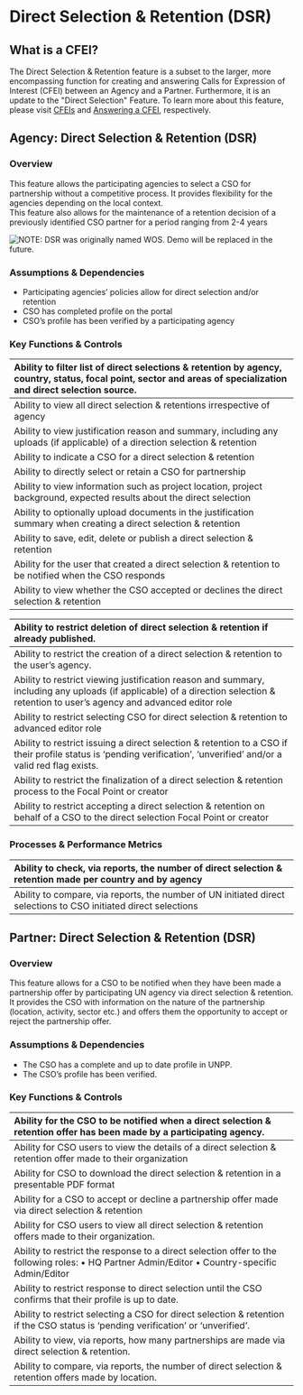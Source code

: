 # Direct Selection & Retention \(DSR\)

## What is a CFEI?

The Direct Selection & Retention feature is a subset to the larger, more encompassing function for creating and answering Calls for Expression of Interest \(CFEI\) between an Agency and a Partner. Furthermore, it is an update to the "Direct Selection" Feature. To learn more about this feature, please visit [CFEIs](../agencies/cfeis.md) and [Answering a CFEI](../partners/answering-for-cfei.md), respectively.

## Agency: Direct Selection & Retention \(DSR\)

### Overview

This feature allows the participating agencies to select a CSO for partnership without a competitive process. It provides flexibility for the agencies depending on the local context.  
This feature also allows for the maintenance of a retention decision of a previously identified CSO partner for a period ranging from 2-4 years

![NOTE: DSR was originally named WOS. Demo will be replaced in the future.](../.gitbook/assets/2018-04-18_18-45-36.gif)

### Assumptions & Dependencies

* Participating agencies’ policies allow for direct selection and/or retention
* CSO has completed profile on the portal
* CSO’s profile has been verified by a participating agency

### Key Functions & Controls

| Ability to filter list of direct selections & retention by agency, country, status, focal point, sector and areas of specialization and direct selection source. |
| :--- |
| Ability to view all direct selection & retentions irrespective of agency |
| Ability to view justification reason and summary, including any uploads \(if applicable\) of a direction selection & retention |
| Ability to indicate a CSO for a direct selection & retention |
| Ability to directly select or retain a CSO for partnership |
| Ability to view information such as project location, project background, expected results about the direct selection |
| Ability to optionally upload documents in the justification summary when creating a direct selection & retention |
| Ability to save, edit, delete or publish a direct selection & retention |
| Ability for the user that created a direct selection & retention to be notified when the CSO responds |
| Ability to view whether the CSO accepted or declines the direct selection & retention |

| Ability to restrict deletion of direct selection & retention if already published. |
| :--- |
| Ability to restrict the creation of a direct selection & retention to the user’s agency. |
| Ability to restrict viewing justification reason and summary, including any uploads \(if applicable\) of a direction selection & retention to user’s agency and advanced editor role |
| Ability to restrict selecting CSO for direct selection & retention to advanced editor role |
| Ability to restrict issuing a direct selection & retention to a CSO if their profile status is ‘pending verification’, ‘unverified’ and/or a valid red flag exists. |
| Ability to restrict the finalization of a direct selection & retention process to the Focal Point or creator |
| Ability to restrict accepting a direct selection & retention on behalf of a CSO to the direct selection Focal Point or creator |

### Processes & Performance Metrics

| Ability to check, via reports, the number of direct selection & retention made per country and by agency |
| :--- |
| Ability to compare, via reports, the number of UN initiated direct selections to CSO initiated direct selections |

## Partner: Direct Selection & Retention \(DSR\)

### Overview

This feature allows for a CSO to be notified when they have been made a partnership offer by participating UN agency via direct selection & retention. It provides the CSO with information on the nature of the partnership \(location, activity, sector etc.\) and offers them the opportunity to accept or reject the partnership offer.

### Assumptions & Dependencies

* The CSO has a complete and up to date profile in UNPP.
* The CSO’s profile has been verified.

### Key Functions & Controls

| Ability for the CSO to be notified when a direct selection & retention offer has been made by a participating agency. |
| :--- |
| Ability for CSO users to view the details of a direct selection & retention offer made to their organization |
| Ability for CSO to download the direct selection & retention in a presentable PDF format |
| Ability for a CSO to accept or decline a partnership offer made via direct selection & retention |
| Ability for CSO users to view all direct selection & retention offers made to their organization. |
| Ability to restrict the response to a direct selection offer to the following roles: • HQ Partner Admin/Editor   • Country-specific Admin/Editor |
| Ability to restrict response to direct selection until the CSO confirms that their profile is up to date. |
| Ability to restrict selecting a CSO for direct selection & retention if the CSO status is ‘pending verification’ or ‘unverified’. |
| Ability to view, via reports, how many partnerships are made via direct selection & retention. |
| Ability to compare, via reports, the number of direct selection & retention offers made by location. |

### 

## 







